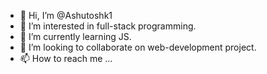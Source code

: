 - 👋 Hi, I’m @Ashutoshk1
- 👀 I’m interested in full-stack programming.
- 🌱 I’m currently learning JS.
- 💞️ I’m looking to collaborate on web-development project.
- 📫 How to reach me ...

<!---
Ashutoshk1/Ashutoshk1 is a ✨ special ✨ repository because its `README.md` (this file) appears on your GitHub profile.
You can click the Preview link to take a look at your changes.
--->
